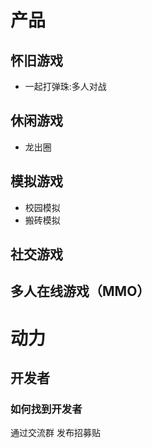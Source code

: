 # 产品
## 怀旧游戏
- 一起打弹珠:多人对战
## 休闲游戏
- 龙出圈
## 模拟游戏
- 校园模拟
- 搬砖模拟
## 社交游戏
## 多人在线游戏（MMO）

# 动力
## 开发者
### 如何找到开发者
通过交流群
发布招募贴